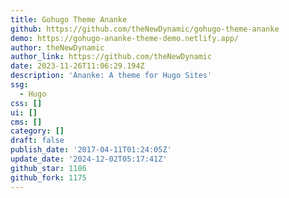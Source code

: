 ```yaml
---
title: Gohugo Theme Ananke
github: https://github.com/theNewDynamic/gohugo-theme-ananke
demo: https://gohugo-ananke-theme-demo.netlify.app/
author: theNewDynamic
author_link: https://github.com/theNewDynamic
date: 2023-11-26T11:06:29.194Z
description: 'Ananke: A theme for Hugo Sites'
ssg:
  - Hugo
css: []
ui: []
cms: []
category: []
draft: false
publish_date: '2017-04-11T01:24:05Z'
update_date: '2024-12-02T05:17:41Z'
github_star: 1186
github_fork: 1175
---
```

